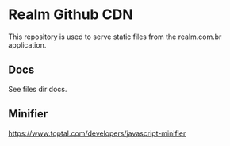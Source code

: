 # Realm Github CDN

This repository is used to serve static files from the realm.com.br application.

## Docs

See files dir docs.



## Minifier

https://www.toptal.com/developers/javascript-minifier